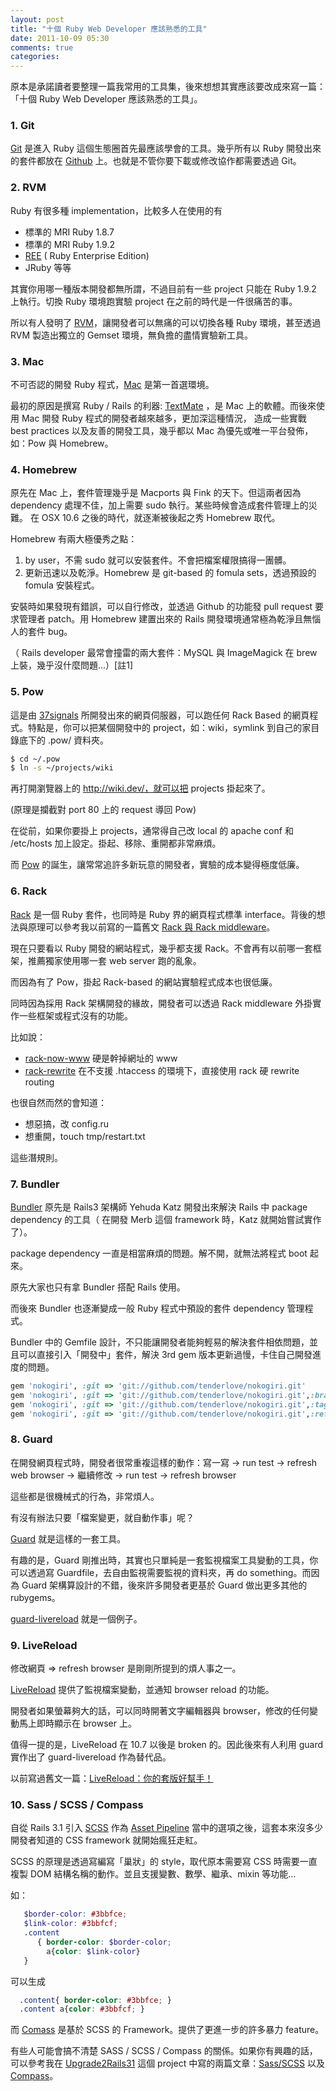 ```yaml
---
layout: post
title: "十個 Ruby Web Developer 應該熟悉的工具"
date: 2011-10-09 05:30
comments: true
categories: 
---
```


原本是承諾讀者要整理一篇我常用的工具集，後來想想其實應該要改成來寫一篇：「十個 Ruby Web Developer 應該熟悉的工具」。


### 1. Git

[Git](http://git-scm.com/) 是進入 Ruby 這個生態圈首先最應該學會的工具。幾乎所有以 Ruby 開發出來的套件都放在 [Github](http://github.com) 上。也就是不管你要下載或修改協作都需要透過 Git。

### 2. RVM

Ruby 有很多種 implementation，比較多人在使用的有

* 標準的 MRI Ruby 1.8.7
* 標準的 MRI Ruby 1.9.2
* [REE](http://www.rubyenterpriseedition.com/) ( Ruby Enterprise Edition)
* JRuby 等等

其實你用哪一種版本開發都無所謂，不過目前有一些 project 只能在 Ruby 1.9.2 上執行。切換 Ruby 環境跑實驗 project 在之前的時代是一件很痛苦的事。

所以有人發明了 [RVM](http://beginrescueend.com/)，讓開發者可以無痛的可以切換各種 Ruby 環境，甚至透過 RVM 製造出獨立的 Gemset 環境，無負擔的盡情實驗新工具。

### 3. Mac

不可否認的開發 Ruby 程式，[Mac](http://www.apple.com/tw/mac/) 是第一首選環境。

最初的原因是撰寫 Ruby / Rails 的利器: [TextMate](http://macromates.com) ，是 Mac 上的軟體。而後來使用 Mac 開發 Ruby 程式的開發者越來越多，更加深這種情況，
造成一些實戰 best practices 以及友善的開發工具，幾乎都以 Mac 為優先或唯一平台發佈，如：Pow 與 Homebrew。


### 4. Homebrew

原先在 Mac 上，套件管理幾乎是 Macports 與 Fink 的天下。但這兩者因為 dependency 處理不佳，加上需要 sudo 執行。某些時候會造成套件管理上的災難。
在 OSX 10.6 之後的時代，就逐漸被後起之秀 Homebrew 取代。

Homebrew 有兩大極優秀之點：

1. by user，不需 sudo 就可以安裝套件。不會把檔案權限搞得一團髒。
2. 更新迅速以及乾淨。Homebrew 是 git-based 的 fomula sets，透過預設的 fomula 安裝程式。

安裝時如果發現有錯誤，可以自行修改，並透過 Github 的功能發 pull request 要求管理者 patch。用 Homebrew 建置出來的 Rails 開發環境通常極為乾淨且無惱人的套件 bug。


（ Rails developer 最常會撞雷的兩大套件：MySQL 與 ImageMagick 在 brew 上裝，幾乎沒什麼問題...）[註1]

### 5. Pow

這是由 [37signals](http://37signals.com) 所開發出來的網頁伺服器，可以跑任何 Rack Based 的網頁程式。特點是，你可以把某個開發中的 project，如：wiki，symlink 到自己的家目錄底下的 .pow/ 資料夾。

```bash
$ cd ~/.pow
$ ln -s ~/projects/wiki

```

再打開瀏覽器上的 http://wiki.dev/，就可以把 projects 掛起來了。

(原理是攔截對 port 80 上的 request 導回 Pow)

在從前，如果你要掛上 projects，通常得自己改 local 的 apache conf 和 /etc/hosts 加上設定。掛起、移除、重開都非常麻煩。

而 [Pow](http://pow.cx) 的誕生，讓常常追許多新玩意的開發者，實驗的成本變得極度低廉。

### 6. Rack

[Rack](https://github.com/rack/rack/wiki/List-of-Middleware) 是一個 Ruby 套件，也同時是 Ruby 界的網頁程式標準 interface。背後的想法與原理可以參考我以前寫的一篇舊文 [Rack 與 Rack middleware](http://wp.xdite.net/?p=1557)。

現在只要看以 Ruby 開發的網站程式，幾乎都支援 Rack。不會再有以前哪一套框架，推薦獨家使用哪一套 web server 跑的亂象。

而因為有了 Pow，掛起 Rack-based 的網站實驗程式成本也很低廉。

同時因為採用 Rack 架構開發的緣故，開發者可以透過 Rack middleware 外掛實作一些框架或程式沒有的功能。

比如說：

* [rack-now-www](https://github.com/logicaltext/rack-no-www) 硬是幹掉網址的 www
* [rack-rewrite](https://github.com/jtrupiano/rack-rewrite) 在不支援 .htaccess 的環境下，直接使用 rack 硬 rewrite routing 

也很自然而然的會知道：

* 想惡搞，改 config.ru 
* 想重開，touch tmp/restart.txt 

這些潛規則。

### 7. Bundler

[Bundler](http://gembundler.com/) 原先是 Rails3 架構師 Yehuda Katz 開發出來解決 Rails 中 package dependency 的工具（ 在開發 Merb 這個 framework 時，Katz 就開始嘗試實作了）。

package dependency 一直是相當麻煩的問題。解不開，就無法將程式 boot 起來。

原先大家也只有拿 Bundler 搭配 Rails 使用。

而後來 Bundler 也逐漸變成一般 Ruby 程式中預設的套件 dependency 管理程式。

Bundler 中的 Gemfile 設計，不只能讓開發者能夠輕易的解決套件相依問題，並且可以直接引入「開發中」套件，解決 3rd gem 版本更新過慢，卡住自己開發進度的問題。

```ruby Gemfile
gem 'nokogiri', :git => 'git://github.com/tenderlove/nokogiri.git'
gem 'nokogiri', :git => 'git://github.com/tenderlove/nokogiri.git',:branch => 'stable-2'
gem 'nokogiri', :git => 'git://github.com/tenderlove/nokogiri.git',:tag => 'tag-2'
gem 'nokogiri', :git => 'git://github.com/tenderlove/nokogiri.git',:ref => '23456'
```

### 8. Guard

在開發網頁程式時，開發者很常重複這樣的動作：寫一寫 -> run test -> refresh web browser -> 繼續修改 -> run test -> refresh browser

這些都是很機械式的行為，非常煩人。

有沒有辦法只要「檔案變更，就自動作事」呢？

[Guard](https://github.com/guard/guard) 就是這樣的一套工具。

有趣的是，Guard 剛推出時，其實也只單純是一套監視檔案工具變動的工具，你可以透過寫 Guardfile，去自由監視需要監視的資料夾，再 do something。而因為 Guard 架構算設計的不錯，後來許多開發者更基於 Guard
做出更多其他的 rubygems。

[guard-livereload](https://github.com/guard/guard-livereload) 就是一個例子。

### 9. LiveReload

修改網頁 => refresh browser 是剛剛所提到的煩人事之一。

[LiveReload](http://github.com/mockko/livereload) 提供了監視檔案變動，並通知 browser reload 的功能。

開發者如果螢幕夠大的話，可以同時開著文字編輯器與 browser，修改的任何變動馬上即時顯示在 browser 上。

值得一提的是，LiveReload 在 10.7 以後是 broken 的。因此後來有人利用 guard 實作出了 guard-livereload 作為替代品。

以前寫過舊文一篇：[LiveReload：你的套版好幫手！](http://wp.xdite.net/?p=1791)

### 10. Sass / SCSS / Compass

自從 Rails 3.1 引入 [SCSS](http://sass-lang.com/) 作為 [Asset Pipeline](http://upgrade2rails31.com/asset-pipeline) 當中的選項之後，這套本來沒多少開發者知道的 CSS framework 就開始瘋狂走紅。

SCSS 的原理是透過寫編寫「巢狀」的 style，取代原本需要寫 CSS 時需要一直複製 DOM 結構名稱的動作。並且支援變數、數學、繼承、mixin 等功能...

如：

```scss SCSS
   $border-color: #3bbfce;
   $link-color: #3bbfcf;
   .content
      { border-color: $border-color;
        a{color: $link-color}
   }
```

可以生成

```css CSS
  .content{ border-color: #3bbfce; }
  .content a{color: #3bbfcf; }
```

而 [Comass](http://compass-style.org/) 是基於 SCSS 的 Framework。提供了更進一步的許多暴力 feature。

有些人可能會搞不清楚 SASS / SCSS / Compass 的關係。如果你有興趣的話，可以參考我在 [Upgrade2Rails31](http://upgrade2rails31.com) 這個 project 中寫的兩篇文章：[Sass/SCSS](http://upgrade2rails31.com/sass-scss) 以及 [Compass](http://upgrade2rails31.com/compass)。